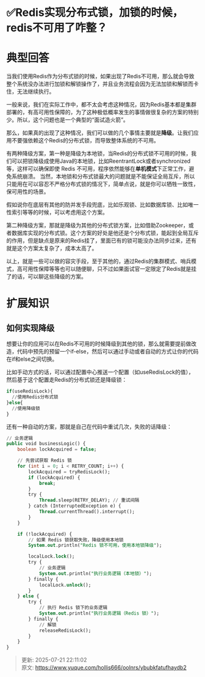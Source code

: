 # ✅Redis实现分布式锁，加锁的时候，redis不可用了咋整？

# 典型回答


当我们使用Redis作为分布式锁的时候，如果出现了Redis不可用，那么就会导致整个系统没办法进行加锁和解锁操作了，并且业务流程会因为无法加锁和解锁而卡住，无法继续执行。



一般来说，我们在实际工作中，都不太会考虑这种情况，因为Redis基本都是集群部署的，有高可用性保障的，为了这种极低概率发生的事情做很复杂的方案的特别少。所以，这个问题也是一个典型的“面试造火箭”。



那么，如果真的出现了这种情况，我们可以做的几个事情主要就是**降级**。让我们应用不要强依赖这个Redis的分布式锁，而导致整体系统的不可用。



有两种降级方案，第一种是降级为本地锁，当Redis的分布式锁不可用的时候，我们可以把锁降级成使用Java的本地锁，比如ReentrantLock或者synchronized等，这样可以确保即使 Redis 不可用，程序依然能够在**单机模式**下正常工作，避免系统崩溃。  当然，本地锁和分布式锁最大的问题就是不能保证全局互斥，所以只能用在可以容忍不严格分布式锁的情况下，简单点说，就是你可以牺牲一致性，保可用性的场景。



假如说你在底层有其他的防并发手段兜底，比如乐观锁、比如数据库锁、比如唯一性索引等等的时候，可以考虑用这个方案。



第二种降级方案，那就是降级为其他的分布式锁方案，比如借助Zookeeper，或者数据库实现的分布式锁。这个方案的好处是他还是个分布式锁，能起到全局互斥的作用，但是缺点是原来的Redis挂了，里面已有的锁可能没办法同步过来，还有就是这个方案太复杂了，成本太高了。



以上，就是一些可以做的容灾手段，至于其他的，通过Redis的集群模式、哨兵模式，高可用性保障等等也可以随便聊，只不过如果面试官一定限定了Redis就是挂了的话，可以聊这些降级的方案。



# 扩展知识


## 如何实现降级


想要让你的应用可以在Redis不可用的时候降级到其他的锁，那么就需要提前做改造，代码中预先的预留一个if-else，然后可以通过手动或者自动的方式让你的代码在if和else之间切换。



比如手动方式的话，可以通过配置中心推送一个配置（如useRedisLock的值），然后基于这个配置走Redis的分布式锁还是降级锁：



```sql
if(useRedisLock){
  //使用Redis分布式锁  
}else{
  //使用降级锁
}
```



还有一种自动的方案，那就是自己在代码中重试几次，失败的话降级：



```sql
// 业务逻辑
public void businessLogic() {
    boolean lockAcquired = false;

    // 先尝试获取 Redis 锁
    for (int i = 0; i < RETRY_COUNT; i++) {
        lockAcquired = tryRedisLock();
        if (lockAcquired) {
            break;
        }
        try {
            Thread.sleep(RETRY_DELAY); // 重试间隔
        } catch (InterruptedException e) {
            Thread.currentThread().interrupt();
        }
    }

    if (!lockAcquired) {
        // 如果 Redis 锁获取失败，降级使用本地锁
        System.out.println("Redis 锁不可用，使用本地锁降级");

        localLock.lock();
        try {
            // 业务逻辑
            System.out.println("执行业务逻辑（本地锁）");
        } finally {
            localLock.unlock();
        }
    } else {
        try {
            // 执行 Redis 锁下的业务逻辑
            System.out.println("执行业务逻辑（Redis 锁）");
        } finally {
            // 解锁
            releaseRedisLock();
        }
    }
}
```





> 更新: 2025-07-21 22:11:02  
> 原文: <https://www.yuque.com/hollis666/oolnrs/ybubkfatufhaydb2>